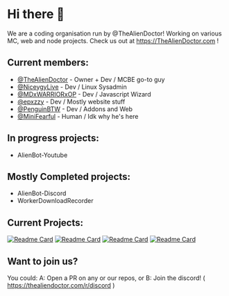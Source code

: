 # Hi there 👋

We are a coding organisation run by @TheAlienDoctor! Working on various MC, web and node projects. Check us out at https://TheAlienDoctor.com !


## Current members:

- [@TheAlienDoctor](https://github.com/thealiendoctor) - Owner + Dev / MCBE go-to guy
- [@NiceygyLive](https://github.com/niceygylive) - Dev / Linux Sysadmin
- [@MDxWARRIORxOP](https://github.com/MDxWARRIORxOP) - Dev / Javascript Wizard
- [@epxzzy](https://github.com/epxzzy) - Dev / Mostly website stuff
- [@PenguinBTW](https://github.com/PenguinBTW) - Dev / Addons and Web
- [@MiniFearful](https://github.com/MiniFearful) - Human / Idk why he's here

## In progress projects:
- AlienBot-Youtube

  
## Mostly Completed projects:
- AlienBot-Discord
- WorkerDownloadRecorder
    
    
## Current Projects:
  [![Readme Card](https://github-readme-stats.vercel.app/api/pin/?username=ufo-studios&repo=thealiendoctor.com)](https://github.com/ufo-studios/thealiendoctor.com) [![Readme Card](https://github-readme-stats.vercel.app/api/pin/?username=ufo-studios&repo=AlienBot-Discord)](https://github.com/UFO-Studios/AlienBot-Discord) [![Readme Card](https://github-readme-stats.vercel.app/api/pin/?username=ufo-studios&repo=AlienBot-Youtube)](https://github.com/UFO-Studios/AlienBot-Youtube) [![Readme Card](https://github-readme-stats.vercel.app/api/pin/?username=ufo-studios&repo=WorkerDownloadRecorder)](https://github.com/UFO-Studios/WorkerDownloadRecorder)
    
    
## Want to join us?

 You could:
        A: Open a PR on any or our repos, or 
        B: Join the discord! ( https://thealiendoctor.com/r/discord )
        
